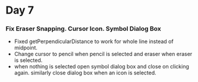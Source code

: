 ﻿
# Day 7 

### Fix Eraser Snapping. Cursor Icon. Symbol Dialog Box

- Fixed getPerpendicularDistance to work for whole line instead of midpoint.
- Change cursor to pencil when pencil is selected and eraser when eraser is selected.
- when nothing is selected open symbol dialog box and close on clicking again. similarly close dialog box when an icon is selected.